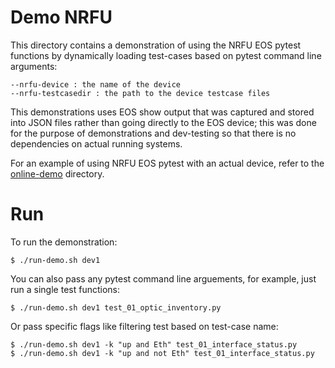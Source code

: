 # Demo NRFU 

This directory contains a demonstration of using the NRFU EOS pytest functions by
dynamically loading test-cases based on pytest command line arguments:

    --nrfu-device : the name of the device
    --nrfu-testcasedir : the path to the device testcase files
    
This demonstrations uses EOS show output that was captured and stored into JSON
files rather than going directly to the EOS device; this was done for the purpose of
demonstrations and dev-testing so that there is no dependencies on actual running systems.

For an example of using NRFU EOS pytest with an actual device, refer to the
[online-demo](../online-demo) directory.

# Run

To run the demonstration:

```shell script
$ ./run-demo.sh dev1
```

You can also pass any pytest command line arguements, for example, just run a
single test functions:

```shell script
$ ./run-demo.sh dev1 test_01_optic_inventory.py
```

Or pass specific flags like filtering test based on test-case name:

```shell script
$ ./run-demo.sh dev1 -k "up and Eth" test_01_interface_status.py
$ ./run-demo.sh dev1 -k "up and not Eth" test_01_interface_status.py
```